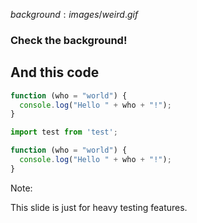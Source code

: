 $background:images/weird.gif$

### Check the background!


## And this code


```js
function (who = "world") {
  console.log("Hello " + who + "!");
}
```

```js
import test from 'test';

function (who = "world") {
  console.log("Hello " + who + "!");
}
```


Note: 

This slide is just for heavy testing features.
